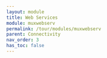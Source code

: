 ```yaml
---
layout: module
title: Web Services
module: muxwebserv
permalink: /tour/modules/muxwebserv
parent: Connectivity
nav_order: 3
has_toc: false
---
```

